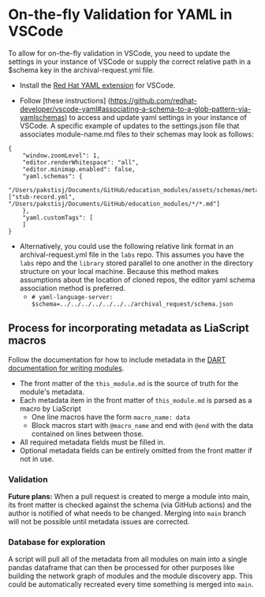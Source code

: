 # On-the-fly Validation for YAML in VSCode

To allow for on-the-fly validation in VSCode, you need to update the settings in your instance of VSCode or supply the correct relative path in a $schema key in the archival-request.yml file.

- Install the [Red Hat YAML extension](https://marketplace.visualstudio.com/items?itemName=redhat.vscode-yaml) for VSCode.

- Follow [these instructions] (https://github.com/redhat-developer/vscode-yaml#associating-a-schema-to-a-glob-pattern-via-yamlschemas) to access and update yaml settings in your instance of VSCode. A specific example of updates to the settings.json file that associates module-name.md files to their schemas may look as follows:
`````    
{
    "window.zoomLevel": 1,
    "editor.renderWhitespace": "all",
    "editor.minimap.enabled": false,
    "yaml.schemas": {
        "/Users/pakstisj/Documents/GitHub/education_modules/assets/schemas/metadata_schema.json": ["stub-record.yml", "/Users/pakstisj/Documents/GitHub/education_modules/*/*.md"]
    },
    "yaml.customTags": [    
    ]
}
`````
- Alternatively, you could use the following relative link format in an archival-request.yml file in the `labs` repo. This assumes you have the `labs` repo and the `library` stored parallel to one another in the directory structure on your local machine. Because this method makes assumptions about the location of cloned repos, the editor yaml schema association method is preferred. 
  - `# yaml-language-server: $schema=../../../../../../../archival_request/schema.json`

## Process for incorporating metadata as LiaScript macros

Follow the documentation for how to include metadata in the [DART documentation for writing modules](https://liascript.github.io/course/?https://raw.githubusercontent.com/arcus/education_modules/roseh_docs/docs.md).
- The front matter of the `this_module.md` is the source of truth for the module's metadata.
- Each metadata item in the front matter of `this_module.md` is parsed as a macro by LiaScript
    - One line macros have the form `macro_name: data`
    - Block macros start with `@macro_name` and end with `@end` with the data contained on lines between those.
- All required metadata fields must be filled in.
- Optional metadata fields can be entirely omitted from the front matter if not in use.

### Validation

**Future plans:** When a pull request is created to merge a module into main, its front matter is checked against the schema (via GitHub actions) and the author is notified of what needs to be changed. Merging into `main` branch will not be possible until metadata issues are corrected.

### Database for exploration

A script will pull all of the metadata from all modules on main into a single pandas dataframe that can then be processed for other purposes like building the network graph of modules and the module discovery app. This could be automatically recreated every time something is merged into `main`.
